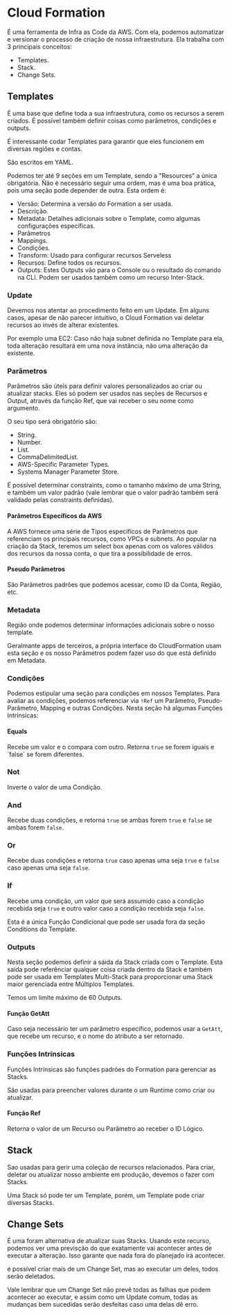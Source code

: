 # Cloud Formation

É uma ferramenta de Infra as Code da AWS. Com ela, podemos automatizar
e versionar o processo de criação de nossa infraestrutura. Ela trabalha
com 3 principais conceitos: 

- Templates.
- Stack.
- Change Sets.

## Templates

É uma base que define toda a sua infraestrutura, como os recursos a serem
criados. É possível também definir coisas como parâmetros, condições e 
outputs.

É interessante codar Templates para garantir que eles funcionem em diversas
regiões e contas.

São escritos em YAML.

Podemos ter até 9 seções em um Template, sendo a "Resources" a única obrigatória.
Ñão é necessário seguir uma ordem, mas é uma boa prática, pois uma seção pode 
depender de outra. Esta ordem é:

- Versão: Determina a versão do Formation a ser usada.
- Descrição.
- Metadata: Detalhes adicionais sobre o Template, como algumas configurações específicas.
- Parâmetros
- Mappings.
- Condições.
- Transform: Usado para configurar recursos Serveless
- Recursos: Define todos os recursos.
- Outputs: Estes Outputs vão para o Console ou o resultado do comando na CLI. Podem ser usados também como um recurso Inter-Stack.

### Update

Devemos nos atentar ao procedimento feito em um Update. Em alguns casos,
apesar de não parecer intuitivo, o Cloud Formation vai deletar recursos
ao invés de alterar existentes.

Por exemplo uma EC2: Caso não haja subnet definida no Template para ela,
toda alteração resultará em uma nova instância, não uma alteração da
existente.

### Parâmetros

Parâmetros são úteis para definir valores personalizados ao criar ou atualizar stacks.
Eles só podem ser usados nas seções de Recursos e Output, através da função Ref, que
vai receber o seu nome como argumento.

O seu tipo será obrigatório são:

- String.
- Number.
- List<Number>.
- CommaDelimitedList.
- AWS-Specific Parameter Types.
- Systems Manager Parameter Store.

É possível determinar constraints, como o tamanho máximo de uma String, e também
um valor padrão (vale lembrar que o valor padrão também será validado pelas
constraints definidas).

#### Parâmetros Específicos da AWS

A AWS fornece uma série de Tipos específicos de Parâmetros que referenciam os principais
recursos, como VPCs e subnets. Ao popular na criação da Stack, teremos um select box apenas
com os valores válidos dos recursos da nossa conta, o que tira a possibilidade de erros.

#### Pseudo Parâmetros

São Parâmetros padrões que podemos acessar, como ID da Conta, Região, etc.

### Metadata

Região onde podemos determinar informações adicionais sobre o nosso template.

Geralmante apps de terceiros, a própria interface do CloudFormation usam esta
seção e os nosso Parâmetros podem fazer uso do que está definido em Metadata.

### Condições

Podemos estipular uma seção para condições em nossos Templates.
Para avaliar as condições, podemos referenciar via `!Ref` um 
Parâmetro, Pseudo-Parâmetro, Mapping e outras Condições.
Nesta seção há algumas Funções Intrínsicas:

#### Equals

Recebe um valor e o compara com outro. Retorna `true` se forem iguais e `false´
se forem diferentes.

### Not

Inverte o valor de uma Condição.

### And

Recebe duas condições, e retorna `true` se ambas forem `true` e
`false` se ambas forem `false`.

### Or

Recebe duas condições e retorna `true` caso apenas uma seja `true`
e `false` caso apenas uma seja `false`.

### If

Recebe uma condição, um valor que será assumido caso a condição
recebida seja `true` e outro valor caso a condição recebida seja
`false`.

Esta é a única Função Condicional que pode ser usada fora da seção
Conditions do Template.

### Outputs

Nesta seção podemos definir a sáida da Stack criada com o Template.
Esta saída pode referênciar qualquer coisa criada dentro da Stack
e também pode ser usada em Templates Multi-Stack para proporcionar
uma Stack maior gerenciada entre Múltiplos Templates.

Temos um limite máximo de 60 Outputs.

#### Função GetAtt

Caso seja necessário ter um parâmetro específico, podemos usar a 
`GetAtt`, que recebe um recurso, e o nome do atributo a ser retornado.

### Funções Intrínsicas

Funções Intrínsicas são funções padrões do Formation para gerenciar as Stacks.

São usadas para preencher valores durante o um Runtime como criar ou 
atualizar.

#### Função Ref

Retorna o valor de um Recurso ou Parâmetro ao receber o ID Lógico.

## Stack

Sao usadas para gerir uma coleção de recursos relacionados. Para criar, deletar
ou atualizar nosso ambiente em produção, devemos o fazer com Stacks.

Uma Stack só pode ter um Template, porém, um Template pode criar diversas Stacks.

## Change Sets

É uma foram alternativa de atualizar suas Stacks. Usando este recurso, podemos ver
uma previsção do que exatamente vai acontecer antes de executar a alteração.
Isso garante que nada fora do planejado irá acontecer.

é possível criar mais de um Change Set, mas ao executar um deles, todos serão deletados.

Vale lembrar que um Change Set não prevê todas as falhas que podem acontecer ao executar,
e assim como um Update comum, todas as mudanças bem sucedidas serão desfeitas caso uma delas
dê erro.